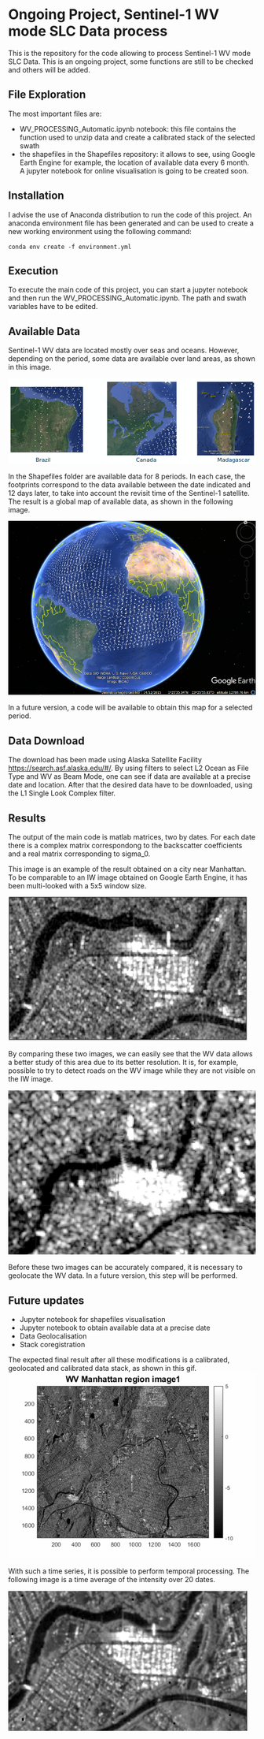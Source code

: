 # Ongoing Project, Sentinel-1 WV mode SLC Data process

This is the repository for the code allowing to process Sentinel-1 WV mode SLC Data. This is an ongoing project, some functions are still to be checked and others will be added.


## File Exploration

The most important files are:

 - WV_PROCESSING_Automatic.ipynb notebook: this file contains the function used to unzip data and create a calibrated stack of the selected swath
 - the shapefiles in the Shapefiles repository: it allows to see, using Google Earth Engine for example, the location of available data every 6 month. A jupyter notebook for online visualisation is going to be created soon.


## Installation
I advise the use of Anaconda distribution to run the code of this project. An anaconda environment file has been generated and can be used to create a new working environment using the following command:
```
conda env create -f environment.yml
```


## Execution
To execute the main code of this project, you can start a jupyter notebook and then run the WV_PROCESSING_Automatic.ipynb. The path and swath variables have to be edited.


## Available Data

Sentinel-1 WV data are located mostly over seas and oceans. However, depending on the period, some data are available over land areas, as shown in this image.

![img](Shapefiles/Exemples.png)

In the Shapefiles folder are available data for 8 periods. In each case, the footprints correspond to the data available between the date indicated and 12 days later, to take into account the revisit time of the Sentinel-1 satellite. The result is a global map of available data, as shown in the following image.

![img](Shapefiles/swathall.png)

In a future version, a code will be available to obtain this map for a selected period.

## Data Download

The download has been made using Alaska Satellite Facility https://search.asf.alaska.edu/#/. By using filters to select L2 Ocean as File Type and WV as Beam Mode, one can see if data are available at a precise date and location. After that the desired data have to be downloaded, using the L1 Single Look Complex filter.

## Results

The output of the main code is matlab matrices, two by dates. For each date there is a complex matrix correspondong to the backscatter coefficients and a real matrix corresponding to sigma_0.

This image is an example of the result obtained on a city near Manhattan. To be comparable to an IW image obtained on Google Earth Engine, it has been multi-looked with a 5x5 window size.

![img](Example/WV_Multilook_5.png)

By comparing these two images, we can easily see that the WV data allows a better study of this area due to its better resolution. It is, for example, possible to try to detect roads on the WV image while they are not visible on the IW image. 

![img](Example/IW_GEE.png)

Before these two images can be accurately compared, it is necessary to geolocate the WV data. In a future version, this step will be performed.

## Future updates
- Jupyter notebook for shapefiles visualisation
- Jupyter notebook to obtain available data at a precise date
- Data Geolocalisation
- Stack coregistration

The expected final result after all these modifications is a calibrated, geolocated and calibrated data stack, as shown in this gif.
![img](Example/ManVV_WV.gif)

With such a time series, it is possible to perform temporal processing. The following image is a time average of the intensity over 20 dates.

![img](Example/WV_Temporal_20Dates.png)
